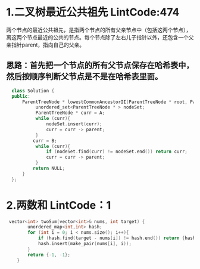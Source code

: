 # 1.二叉树最近公共祖先  LintCode:474  
两个节点的最近公共祖先，是指两个节点的所有父亲节点中（包括这两个节点），离这两个节点最近的公共的节点。每个节点除了左右儿子指针以外，还包含一个父亲指针parent，指向自己的父亲。  
## 思路：首先把一个节点的所有父节点保存在哈希表中，然后按顺序判断父节点是不是在哈希表里面。
```cpp  
  class Solution {
  public:
      ParentTreeNode * lowestCommonAncestorII(ParentTreeNode * root, ParentTreeNode * A, ParentTreeNode * B) {
           unordered_set<ParentTreeNode * > nodeSet;
           ParentTreeNode * curr = A;
           while (curr){
               nodeSet.insert(curr);
               curr = curr -> parent;
           }
          curr = B;
           while (curr){
               if (nodeSet.find(curr) != nodeSet.end()) return curr;
               curr = curr -> parent;
           }
          return NULL;
      }
  };
```
# 2.两数和 LintCode：1    
```cpp
 vector<int> twoSum(vector<int>& nums, int target) {
        unordered_map<int,int> hash;
        for (int i = 0; i < nums.size(); i++){
            if (hash.find(target - nums[i]) != hash.end()) return {hash[target - nums[i]], i};
            hash.insert(make_pair(nums[i], i));
        }
        return {-1, -1};
    }      
```
